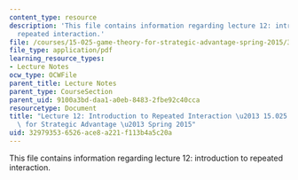 ```yaml
---
content_type: resource
description: 'This file contains information regarding lecture 12: introduction to
  repeated interaction.'
file: /courses/15-025-game-theory-for-strategic-advantage-spring-2015/329793536526ace8a221f113b4a5c20a_MIT15_025S15_Lec_12.pdf
file_type: application/pdf
learning_resource_types:
- Lecture Notes
ocw_type: OCWFile
parent_title: Lecture Notes
parent_type: CourseSection
parent_uid: 9100a3bd-daa1-a0eb-8483-2fbe92c40cca
resourcetype: Document
title: "Lecture 12: Introduction to Repeated Interaction \u2013 15.025 Game Theory\
  \ for Strategic Advantage \u2013 Spring 2015"
uid: 32979353-6526-ace8-a221-f113b4a5c20a
---
```

This file contains information regarding lecture 12: introduction to repeated interaction.

